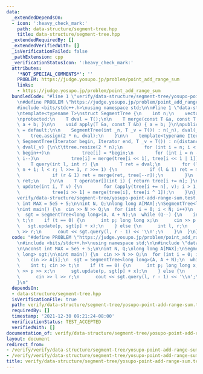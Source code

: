 ```yaml
---
data:
  _extendedDependsOn:
  - icon: ':heavy_check_mark:'
    path: data-structure/segment-tree.hpp
    title: data-structure/segment-tree.hpp
  _extendedRequiredBy: []
  _extendedVerifiedWith: []
  _isVerificationFailed: false
  _pathExtension: cpp
  _verificationStatusIcon: ':heavy_check_mark:'
  attributes:
    '*NOT_SPECIAL_COMMENTS*': ''
    PROBLEM: https://judge.yosupo.jp/problem/point_add_range_sum
    links:
    - https://judge.yosupo.jp/problem/point_add_range_sum
  bundledCode: "#line 1 \"verify/data-structure/segment-tree/yosupo-point-add-range-sum.test.cpp\"\
    \n#define PROBLEM \"https://judge.yosupo.jp/problem/point_add_range_sum\"\n\n\
    #include <bits/stdc++.h>\nusing namespace std;\n\n#line 1 \"data-structure/segment-tree.hpp\"\
    \ntemplate<typename T>\nstruct SegmentTree {\n    int n;\n    vector<T> tree;\n\
    \nprotected:\n    T dval = T();\n\n    T merge(const T &a, const T &b) { return\
    \ a + b; }\n\n    void apply(T &a, const T &b) { a = b; }\n\npublic:\n    SegmentTree()\
    \ = default;\n\n    SegmentTree(int _n, T _v = T()) : n(_n), dval(_v) {\n    \
    \    tree.assign(2 * n, dval);\n    }\n\n    template<typename Iterator>\n   \
    \ SegmentTree(Iterator begin, Iterator end, T _v = T()) : n(distance(begin, end)),\
    \ dval(_v) {\n\t\ttree.resize(2 * n);\n        for (int i = n; i < 2 * n; i++,\
    \ begin++)\n            tree[i] = *begin;\n        for (int i = n - 1; i > 0;\
    \ i--)\n            tree[i] = merge(tree[i << 1], tree[i << 1 | 1]);\n    }\n\n\
    \    T query(int l, int r) {\n        T ret = dval;\n        for (l += n, r +=\
    \ n + 1; l < r; l >>= 1, r >>= 1) {\n            if (l & 1) ret = merge(ret, tree[l++]);\n\
    \            if (r & 1) ret = merge(ret, tree[--r]);\n        }\n        return\
    \ ret;\n    }\n\n    T operator[](int i) { return tree[i += n]; }\n\n    void\
    \ update(int i, T v) {\n        for (apply(tree[i += n], v); i > 1; i >>= 1)\n\
    \            tree[i >> 1] = merge(tree[i], tree[i ^ 1]);\n    }\n};\n#line 7 \"\
    verify/data-structure/segment-tree/yosupo-point-add-range-sum.test.cpp\"\n\nconst\
    \ int MAX = 5e5 + 5;\n\nint N, Q;\nlong long A[MAX];\nSegmentTree<long long> sgt;\n\
    \nint main() {\n  cin >> N >> Q;\n  for (int i = 0; i < N; i++)\n    cin >> A[i];\n\
    \  sgt = SegmentTree<long long>(A, A + N);\n  while (Q--) {\n    int t; cin >>\
    \ t;\n    if (t == 0) {\n      int p; long long x;\n      cin >> p >> x;\n   \
    \   sgt.update(p, sgt[p] + x);\n    } else {\n      int l, r;\n      cin >> l\
    \ >> r;\n      cout << sgt.query(l, r - 1) << '\\n';\n    }\n  }\n}\n"
  code: "#define PROBLEM \"https://judge.yosupo.jp/problem/point_add_range_sum\"\n\
    \n#include <bits/stdc++.h>\nusing namespace std;\n\n#include \"data-structure/segment-tree.hpp\"\
    \n\nconst int MAX = 5e5 + 5;\n\nint N, Q;\nlong long A[MAX];\nSegmentTree<long\
    \ long> sgt;\n\nint main() {\n  cin >> N >> Q;\n  for (int i = 0; i < N; i++)\n\
    \    cin >> A[i];\n  sgt = SegmentTree<long long>(A, A + N);\n  while (Q--) {\n\
    \    int t; cin >> t;\n    if (t == 0) {\n      int p; long long x;\n      cin\
    \ >> p >> x;\n      sgt.update(p, sgt[p] + x);\n    } else {\n      int l, r;\n\
    \      cin >> l >> r;\n      cout << sgt.query(l, r - 1) << '\\n';\n    }\n  }\n\
    }\n"
  dependsOn:
  - data-structure/segment-tree.hpp
  isVerificationFile: true
  path: verify/data-structure/segment-tree/yosupo-point-add-range-sum.test.cpp
  requiredBy: []
  timestamp: '2021-12-30 09:21:24-08:00'
  verificationStatus: TEST_ACCEPTED
  verifiedWith: []
documentation_of: verify/data-structure/segment-tree/yosupo-point-add-range-sum.test.cpp
layout: document
redirect_from:
- /verify/verify/data-structure/segment-tree/yosupo-point-add-range-sum.test.cpp
- /verify/verify/data-structure/segment-tree/yosupo-point-add-range-sum.test.cpp.html
title: verify/data-structure/segment-tree/yosupo-point-add-range-sum.test.cpp
---
```

